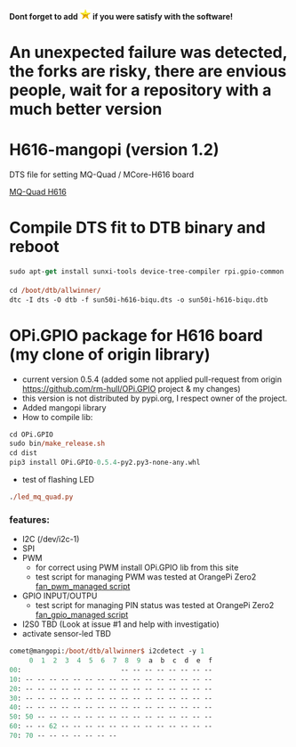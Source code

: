 **Dont forget to add ![/image/star.png](https://github.com/mamin27/ecomet_i2c_raspberry_tools/blob/master/python_test_scripts/display/images/star.png) if you were satisfy with the software!**

# An unexpected failure was detected, the forks are risky, there are envious people, wait for a repository with a much better version

# H616-mangopi (version 1.2)
DTS file for setting MQ-Quad / MCore-H616 board

[MQ-Quad H616](https://mangopi.org/mqquad)
# Compile DTS fit to DTB binary and reboot

```ps
sudo apt-get install sunxi-tools device-tree-compiler rpi.gpio-common

cd /boot/dtb/allwinner/
dtc -I dts -O dtb -f sun50i-h616-biqu.dts -o sun50i-h616-biqu.dtb
```
# OPi.GPIO package for H616 board (my clone of origin library)
* current version 0.5.4 (added some not applied pull-request from origin https://github.com/rm-hull/OPi.GPIO project & my changes)
* this version is not distributed by pypi.org, I respect owner of the project.
* Added mangopi library
* How to compile lib:
```ps
cd OPi.GPIO
sudo bin/make_release.sh
cd dist
pip3 install OPi.GPIO-0.5.4-py2.py3-none-any.whl
```
* test of flashing LED
```ps
./led_mq_quad.py
```

### features:
* I2C (/dev/i2c-1)
* SPI
* PWM
  - for correct using PWM install OPi.GPIO lib from this site
  - test script for managing PWM was tested at OrangePi Zero2 [fan_pwm_managed script](https://github.com/mamin27/H616-mangopi/tree/main/test_scripts/orangepi/zero2)
* GPIO INPUT/OUTPU
  - test script for managing PIN status was tested at OrangePi Zero2 [fan_gpio_managed script](https://github.com/mamin27/H616-mangopi/tree/main/test_scripts/orangepi/zero2)
* I2S0 TBD (Look at issue #1 and help with investigatio)
* activate sensor-led TBD


```ps
comet@mangopi:/boot/dtb/allwinner$ i2cdetect -y 1
     0  1  2  3  4  5  6  7  8  9  a  b  c  d  e  f
00:                         -- -- -- -- -- -- -- --
10: -- -- -- -- -- -- -- -- -- -- -- -- -- -- -- --
20: -- -- -- -- -- -- -- -- -- -- -- -- -- -- -- --
30: -- -- -- -- -- -- -- -- -- -- -- -- -- -- -- --
40: -- -- -- -- -- -- -- -- -- -- -- -- -- -- -- --
50: 50 -- -- -- -- -- -- -- -- -- -- -- -- -- -- --
60: -- -- 62 -- -- -- -- -- -- -- -- -- -- -- -- --
70: 70 -- -- -- -- -- -- --
```
